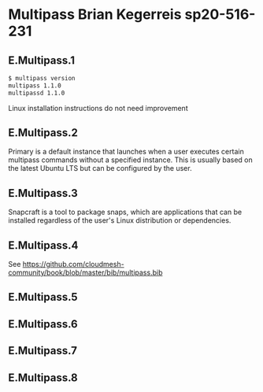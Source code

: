 # Multipass Brian Kegerreis sp20-516-231

## E.Multipass.1

```bash
$ multipass version
multipass 1.1.0
multipassd 1.1.0
```

Linux installation instructions do not need improvement

## E.Multipass.2

Primary is a default instance that launches when a user executes certain multipass commands without a specified instance. This is usually based on the latest Ubuntu LTS but can be configured by the user.

## E.Multipass.3

Snapcraft is a tool to package snaps, which are applications that can be installed regardless of the user's Linux distribution or dependencies.

## E.Multipass.4

See https://github.com/cloudmesh-community/book/blob/master/bib/multipass.bib

## E.Multipass.5

## E.Multipass.6

## E.Multipass.7

## E.Multipass.8

